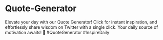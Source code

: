# Quote-Generator
Elevate your day with our Quote Generator! Click for instant inspiration, and effortlessly share wisdom on Twitter with a single click. Your daily source of motivation awaits! 🌟 #QuoteGenerator #InspireDaily

